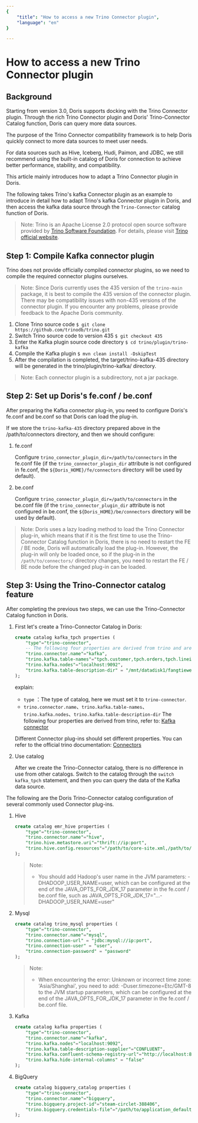 ```yaml
---
{
    "title": "How to access a new Trino Connector plugin",
    "language": "en"
}

---
```


<!-- 
Licensed to the Apache Software Foundation (ASF) under one
or more contributor license agreements.  See the NOTICE file
distributed with this work for additional information
regarding copyright ownership.  The ASF licenses this file
to you under the Apache License, Version 2.0 (the
"License"); you may not use this file except in compliance
with the License.  You may obtain a copy of the License at

  http://www.apache.org/licenses/LICENSE-2.0

Unless required by applicable law or agreed to in writing,
software distributed under the License is distributed on an
"AS IS" BASIS, WITHOUT WARRANTIES OR CONDITIONS OF ANY
KIND, either express or implied.  See the License for the
specific language governing permissions and limitations
under the License.
-->

# How to access a new Trino Connector plugin

## Background

Starting from version 3.0, Doris supports docking with the Trino Connector plugin. Through the rich Trino Connector plugin and Doris' Trino-Connector Catalog function, Doris can query more data sources.

The purpose of the Trino Connector compatibility framework is to help Doris quickly connect to more data sources to meet user needs.

For data sources such as Hive, Iceberg, Hudi, Paimon, and JDBC, we still recommend using the built-in catalog of Doris  for connection to achieve better performance, stability, and compatibility.

This article mainly introduces how to adapt a Trino Connector plugin in Doris.

The following takes Trino's kafka Connector plugin as an example to introduce in detail how to adapt Trino's kafka Connector plugin in Doris, and then access the kafka data source through the `Trino-Connector` catalog function of Doris.

> Note: Trino is an Apache License 2.0 protocol open source software provided by [Trino Software Foundation](https://trino.io/foundation). For details, please visit [Trino official website](https://trino.io/docs/current/).

## Step 1: Compile Kafka connector plugin

Trino does not provide officially compiled connector plugins, so we need to compile the required connector plugins ourselves.

> Note: Since Doris currently uses the 435 version of the `trino-main` package, it is best to compile the 435 version of the connector plugin. There may be compatibility issues with non-435 versions of the connector plugin. If you encounter any problems, please provide feedback to the Apache Doris community.

1. Clone Trino source code
`$ git clone https://github.com/trinodb/trino.git`
2. Switch Trino source code to version 435
`$ git checkout 435`
3. Enter the Kafka plugin source code directory
`$ cd trino/plugin/trino-kafka`
4. Compile the Kafka plugin
`$ mvn clean install -DskipTest`
5. After the compilation is completed, the target/trino-kafka-435 directory will be generated in the trino/plugin/trino-kafka/ directory.

> Note: Each connector plugin is a subdirectory, not a jar package.

## Step 2: Set up Doris's fe.conf / be.conf

After preparing the Kafka connector plug-in, you need to configure Doris's fe.conf and be.conf so that Doris can load the plug-in.

If we store the `trino-kafka-435` directory prepared above in the /path/to/connectors directory, and then we should configure:

1. fe.conf

    Configure `trino_connector_plugin_dir=/path/to/connectors` in the fe.conf file (if the `trino_connector_plugin_dir` attribute is not configured in fe.conf, the `${Doris_HOME}/fe/connectors` directory will be used by default).

2. be.conf

    Configure `trino_connector_plugin_dir=/path/to/connectors` in the be.conf file (if the `trino_connector_plugin_dir` attribute is not configured in be.conf, the `${Doris_HOME}/be/connectors` directory will be used by default).

> Note: Doris uses a lazy loading method to load the Trino Connector plug-in, which means that if it is the first time to use the Trino-Connector Catalog function in Doris, there is no need to restart the FE / BE node, Doris will automatically load the plug-in. However, the plug-in will only be loaded once, so if the plug-in in the `/path/to/connectors/` directory changes, you need to restart the FE / BE node before the changed plug-in can be loaded.

## Step 3: Using the Trino-Connector catalog feature

After completing the previous two steps, we can use the Trino-Connector Catalog function in Doris.

1. First let's create a Trino-Connector Catalog in Doris:

    ```sql
    create catalog kafka_tpch properties (
        "type"="trino-connector",
        -- The following four properties are derived from trino and are consistent with the properties in etc/catalog/kafka.properties of trino. But need to add "trino." prefix
        "trino.connector.name"="kafka",
        "trino.kafka.table-names"="tpch.customer,tpch.orders,tpch.lineitem,tpch.part,tpch.partsupp,tpch.supplier,tpch.nation,tpch.region",
        "trino.kafka.nodes"="localhost:9092",
        "trino.kafka.table-description-dir" = "/mnt/datadisk1/fangtiewei"
    );
    ```

    explain:
    - `type` ：The type of catalog, here we must set it to `trino-connector`.
    - `trino.connector.name`、`trino.kafka.table-names`、`trino.kafka.nodes`、`trino.kafka.table-description-dir` The following four properties are derived from trino, refer to: [Kafka connector](https://trino.io/docs/current/connector/kafka.html#configuration)

    Different Connector plug-ins should set different properties. You can refer to the official trino documentation: [Connectors](https://trino.io/docs/current/connector.html#connector--page-root)

2. Use catalog

    After we create the Trino-Connector catalog, there is no difference in use from other catalogs. Switch to the catalog through the `switch kafka_tpch` statement, and then you can query the data of the Kafka data source.

The following are the Doris Trino-Connector catalog configuration of several commonly used Connector plug-ins.

1. Hive

    ```sql
    create catalog emr_hive properties (
        "type"="trino-connector",
        "trino.connector.name"="hive",
        "trino.hive.metastore.uri"="thrift://ip:port",
        "trino.hive.config.resources"="/path/to/core-site.xml,/path/to/hdfs-site.xml"
    );
    ```

    > Note:
    > - You should add Hadoop's user name in the JVM parameters: -DHADOOP_USER_NAME=user, which can be configured at the end of the JAVA_OPTS_FOR_JDK_17 parameter in the fe.conf / be.conf file, such as JAVA_OPTS_FOR_JDK_17="...-DHADOOP_USER_NAME=user"

2. Mysql

    ```sql
    create catalog trino_mysql properties (
        "type"="trino-connector",
        "trino.connector.name"="mysql",
        "trino.connection-url" = "jdbc:mysql://ip:port",
        "trino.connection-user" = "user",
        "trino.connection-password" = "password"
    );
    ```

    > Note:
    > - When encountering the error: Unknown or incorrect time zone: 'Asia/Shanghai', you need to add: -Duser.timezone=Etc/GMT-8 to the JVM startup parameters, which can be configured at the end of the JAVA_OPTS_FOR_JDK_17 parameter in the fe.conf / be.conf file.

3. Kafka

    ```sql
    create catalog kafka properties (
        "type"="trino-connector",
        "trino.connector.name"="kafka",
        "trino.kafka.nodes"="localhost:9092",
        "trino.kafka.table-description-supplier"="CONFLUENT",
        "trino.kafka.confluent-schema-registry-url"="http://localhost:8081",
        "trino.kafka.hide-internal-columns" = "false"
    );
    ```

4. BigQuery

    ```sql
    create catalog bigquery_catalog properties (
        "type"="trino-connector",
        "trino.connector.name"="bigquery",
        "trino.bigquery.project-id"="steam-circlet-388406",
        "trino.bigquery.credentials-file"="/path/to/application_default_credentials.json"
    );
    ```

